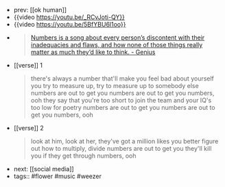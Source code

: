 - prev: [[ok human]]
- {{video https://youtu.be/_RCvJoti-QY}}
- {{video https://youtu.be/5BfYBU6l1oo}}
- > [Numbers is a song about every person’s discontent with their inadequacies and flaws, and how none of those things really matter as much they’d like to think. - Genius](https://genius.com/Weezer-numbers-lyrics)
- [[verse]] 1
  > there's always a number that'll make you feel bad about yourself
  you try to measure up, try to measure up to somebody else
  numbers are out to get you
  numbers are out to get you
  numbers, ooh
  > they say that you're too short to join the team
  and your IQ's too low for poetry
  numbers are out to get you
  numbers are out to get you
  numbers, ooh
- [[verse]] 2
  > look at him, look at her, they've got a million likes
  you better figure out how to multiply, divide
  numbers are out to get you
  they'll kill you if they get through
  numbers, ooh
- next: [[social media]]
- tags:: #flower #music #weezer